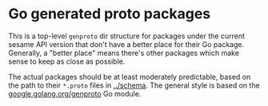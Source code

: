 # Go generated proto packages

This is a top-level `genproto` dir structure for packages under the current sesame API version that don't have a better
place for their Go package. Generally, a "better place" means there's other packages which make sense to keep as close
as possible.

The actual packages should be at least moderately predictable, based on the path to their `*.proto` files in
[../schema](../schema). The general style is based on the
[google.golang.org/genproto](https://github.com/googleapis/go-genproto) Go module.
